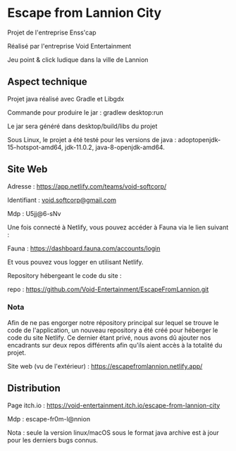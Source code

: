 # Escape from Lannion City

Projet de l'entreprise Enss'cap

Réalisé par l'entreprise Void Entertainment

Jeu point & click ludique dans la ville de Lannion



## Aspect technique

Projet java réalisé avec Gradle et Libgdx

Commande pour produire le jar : gradlew desktop:run

Le jar sera généré dans desktop/build/libs du projet


Sous Linux, le projet a été testé pour les versions de java : adoptopenjdk-15-hotspot-amd64, jdk-11.0.2, java-8-openjdk-amd64.  


## Site Web

Adresse : https://app.netlify.com/teams/void-softcorp/

Identifiant : void.softcorp@gmail.com

Mdp : U5jj@6-sNv

Une fois connecté à Netlify, vous pouvez accéder à Fauna via le lien suivant : 

Fauna : https://dashboard.fauna.com/accounts/login

Et vous pouvez vous logger en utilisant Netlify. 

Repository hébergeant le code du site : 

repo : https://github.com/Void-Entertainment/EscapeFromLannion.git

### Nota
Afin de ne pas engorger notre répository principal sur lequel se trouve le code de l'application, un nouveau repository a été créé pour héberger le code du site Netlify. Ce dernier étant privé, nous avons dû ajouter nos encadrants sur deux repos différents afin qu'ils aient accès à la totalité du projet. 

Site web (vu de l'extérieur) : https://escapefromlannion.netlify.app/


## Distribution 

Page itch.io : https://void-entertainment.itch.io/escape-from-lannion-city

Mdp : escape-fr0m-l@nnion

Nota : seule la version linux/macOS sous le format java archive est à jour pour les derniers bugs connus. 

